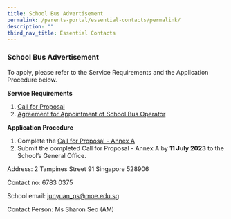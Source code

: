 ```yaml
---
title: School Bus Advertisement
permalink: /parents-portal/essential-contacts/permalink/
description: ""
third_nav_title: Essential Contacts
---
```

### School Bus Advertisement

To apply, please refer to the Service Requirements and the Application Procedure below.

**Service Requirements**

1.  [Call for Proposal](/files/call%20for%20proposal.pdf)
2.  [Agreement for Appointment of School Bus Operator](/files/agreement%20for%20appointment%20of%20school%20bus%20operator.pdf)

**Application Procedure**

1.  Complete the [Call for Proposal - Annex A](/files/call%20for%20proposal%20-%20annex%20a.pdf)
2.  Submit the completed Call for Proposal - Annex A by **11 July 2023** to the School’s General Office.

Address: 2 Tampines Street 91 Singapore 528906

Contact no: 6783 0375

School email: [junyuan_ps@moe.edu.sg](junyuan_ps@moe.edu.sg)

Contact Person: Ms Sharon Seo (AM)